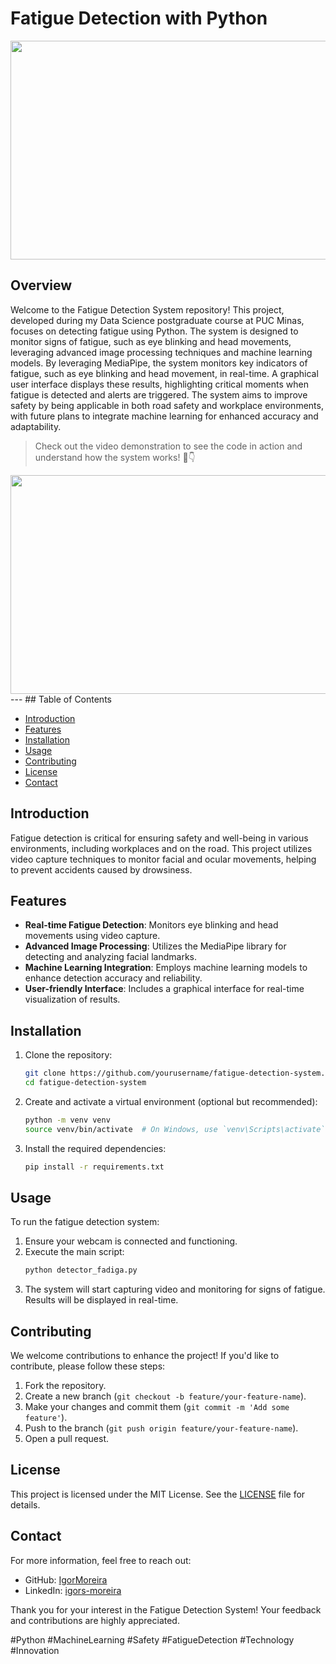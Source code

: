# Fatigue Detection with Python

<div align="center">
  <img src="https://github.com/user-attachments/assets/2bd8143d-725b-484b-99bc-8e034c43e17a" width="800" height="350" />
</div>


## Overview

Welcome to the Fatigue Detection System repository! This project, developed during my Data Science postgraduate course at PUC Minas, focuses on detecting fatigue using Python. The system is designed to monitor signs of fatigue, such as eye blinking and head movements, leveraging advanced image processing techniques and machine learning models. By leveraging MediaPipe, the system monitors key indicators of fatigue, such as eye blinking and head movement, in real-time. A graphical user interface displays these results, highlighting critical moments when fatigue is detected and alerts are triggered. The system aims to improve safety by being applicable in both road safety and workplace environments, with future plans to integrate machine learning for enhanced accuracy and adaptability.

> Check out the video demonstration to see the code in action and understand how the system works! 🎥👇

<div align="center">
  <img src="https://github.com/user-attachments/assets/bbd07b39-8257-4664-a98d-2bd7aa45e6ed" width="800" height="350" />
</div>
---
## Table of Contents

- [Introduction](#introduction)
- [Features](#features)
- [Installation](#installation)
- [Usage](#usage)
- [Contributing](#contributing)
- [License](#license)
- [Contact](#contact)

## Introduction

Fatigue detection is critical for ensuring safety and well-being in various environments, including workplaces and on the road. This project utilizes video capture techniques to monitor facial and ocular movements, helping to prevent accidents caused by drowsiness.

## Features

- **Real-time Fatigue Detection**: Monitors eye blinking and head movements using video capture.
- **Advanced Image Processing**: Utilizes the MediaPipe library for detecting and analyzing facial landmarks.
- **Machine Learning Integration**: Employs machine learning models to enhance detection accuracy and reliability.
- **User-friendly Interface**: Includes a graphical interface for real-time visualization of results.

## Installation

1. Clone the repository:
    ```bash
    git clone https://github.com/yourusername/fatigue-detection-system.git
    cd fatigue-detection-system
    ```

2. Create and activate a virtual environment (optional but recommended):
    ```bash
    python -m venv venv
    source venv/bin/activate  # On Windows, use `venv\Scripts\activate`
    ```

3. Install the required dependencies:
    ```bash
    pip install -r requirements.txt
    ```

## Usage

To run the fatigue detection system:

1. Ensure your webcam is connected and functioning.
2. Execute the main script:
    ```bash
    python detector_fadiga.py
    ```
3. The system will start capturing video and monitoring for signs of fatigue. Results will be displayed in real-time.

## Contributing

We welcome contributions to enhance the project! If you'd like to contribute, please follow these steps:

1. Fork the repository.
2. Create a new branch (`git checkout -b feature/your-feature-name`).
3. Make your changes and commit them (`git commit -m 'Add some feature'`).
4. Push to the branch (`git push origin feature/your-feature-name`).
5. Open a pull request.

## License

This project is licensed under the MIT License. See the [LICENSE](LICENSE) file for details.

## Contact

For more information, feel free to reach out:

- GitHub: [IgorMoreira](https://github.com/IgorMoriera)
- LinkedIn: [igors-moreira](www.linkedin.com/in/igors-moreira)
  

Thank you for your interest in the Fatigue Detection System! Your feedback and contributions are highly appreciated.

#Python #MachineLearning #Safety #FatigueDetection #Technology #Innovation
